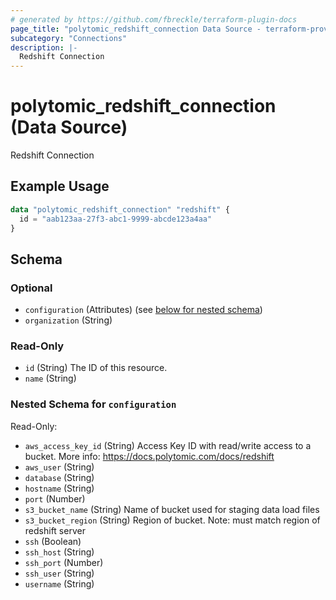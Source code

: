 ```yaml
---
# generated by https://github.com/fbreckle/terraform-plugin-docs
page_title: "polytomic_redshift_connection Data Source - terraform-provider-polytomic"
subcategory: "Connections"
description: |-
  Redshift Connection
---
```


# polytomic_redshift_connection (Data Source)

Redshift Connection

## Example Usage

```terraform
data "polytomic_redshift_connection" "redshift" {
  id = "aab123aa-27f3-abc1-9999-abcde123a4aa"
}
```

<!-- schema generated by tfplugindocs -->
## Schema

### Optional

- `configuration` (Attributes) (see [below for nested schema](#nestedatt--configuration))
- `organization` (String)

### Read-Only

- `id` (String) The ID of this resource.
- `name` (String)

<a id="nestedatt--configuration"></a>
### Nested Schema for `configuration`

Read-Only:

- `aws_access_key_id` (String) Access Key ID with read/write access to a bucket. More info: https://docs.polytomic.com/docs/redshift
- `aws_user` (String)
- `database` (String)
- `hostname` (String)
- `port` (Number)
- `s3_bucket_name` (String) Name of bucket used for staging data load files
- `s3_bucket_region` (String) Region of bucket. Note: must match region of redshift server
- `ssh` (Boolean)
- `ssh_host` (String)
- `ssh_port` (Number)
- `ssh_user` (String)
- `username` (String)


